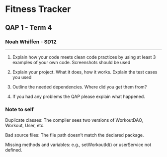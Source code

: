 # Fitness Tracker
## QAP 1 - Term 4
### Noah Whiffen - SD12
---

1. Explain how your code meets clean code practices by using at least 3 examples of your own code. Screenshots should be used

2. Explain your project. What it does, how it works. Explain the test cases you used

3. Outline the needed dependencies. Where did you get them from?

4. If you had any problems the QAP please explain what happened.

### Note to self

Duplicate classes: The compiler sees two versions of WorkoutDAO, Workout, User, etc.

Bad source files: The file path doesn’t match the declared package.

Missing methods and variables: e.g., setWorkoutId() or userService not defined.